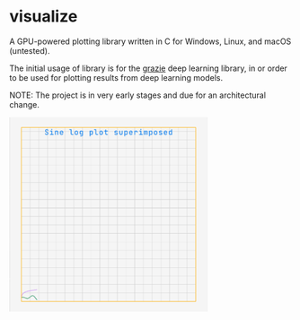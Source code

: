 # visualize
A GPU-powered plotting library written in C for Windows, Linux, and macOS (untested).

The initial usage of library is for the [grazie](https://github.com/khisr0w/grazie) deep learning library, in or order to be used for plotting results from deep learning models.

NOTE: The project is in very early stages and due for an architectural change.

<img src="doc/test_run.gif" alt="Test Result" width="70%"/>
